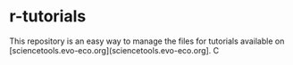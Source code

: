 # r-tutorials

This repository is an easy way to manage the files for tutorials available on [sciencetools.evo-eco.org](sciencetools.evo-eco.org]. C
